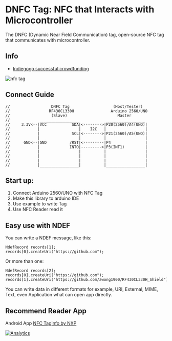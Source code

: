 
DNFC Tag: NFC that Interacts with Microcontroller
==================
The DNFC (Dynamic Near Field Communication) tag, open-source NFC tag that communicates with microcontroller.

## Info
- [Indiegogo successful crowdfunding](https://www.indiegogo.com/projects/dnfc-tag-nfc-that-interacts-with-microcontroller)

![nfc tag](http://www.elecfreaks.com/store/images/DNFC%20TAG-01.jpg)

## Connect Guide

```
//                  DNFC Tag                   (Host/Tester)
//                 RF430CL330H                Arduino 2560/UNO
//                  (Slave)                      Master
//             _________________            _________________
//     3.3V<--|VCC           SDA|<-------->|P20(2560)/A4(UNO)|
//            |                 |    I2C   |                 |
//            |              SCL|<-------->|P21(2560)/A5(UNO)|
//            |                 |          |                 |
//      GND<--|GND          /RST|<---------|P4               |
//            |             INTO|--------->|P3(INT1)         |
//            |                 |          |                 |
//            |                 |          |                 |
//            |                 |          |                 |
//            |_________________|          |_________________|
```

## Start up:
1. Connect Arduino 2560/UNO with NFC Tag
1. Make this library to arduino IDE
1. Use example to write Tag
1. Use NFC Reader read it


## Easy use with NDEF
You can write a NDEF message, like this:
```
NdefRecord records[1];
records[0].createUri("https://github.com");
```
Or more than one:
```
NdefRecord records[2];
records[0].createUri("https://github.com");
records[1].createUri("https://github.com/awong1900/RF430CL330H_Shield");
```

You can write data in different formats for example, URI, External, MIME, Text, even Application what can open app directly.

## Recommend Reader App
Android App [NFC Taginfo by NXP](https://play.google.com/store/apps/details?id=com.nxp.taginfolite)

[![Analytics](https://ga-beacon.appspot.com/UA-61411142-2/RF430CL330H_Shield)](https://github.com/igrigorik/ga-beacon)
